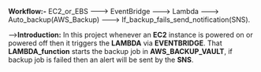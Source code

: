 **Workflow:-**  EC2_or_EBS ---> EventBridge --->  Lambda ---> Auto_backup(AWS_Backup) ---> If_backup_fails_send_notification(SNS).

-->**Introduction:**
In this project whenever an **EC2** instance is powered on or powered off then it triggers the **LAMBDA** via **EVENTBRIDGE**. That **LAMBDA_function** starts the backup job in **AWS_BACKUP_VAULT**, if backup job is failed then an alert will be sent by the **SNS**.
